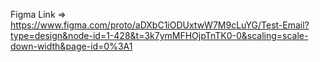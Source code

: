 Figma Link => https://www.figma.com/proto/aDXbC1iODUxtwW7M9cLuYG/Test-Email?type=design&node-id=1-428&t=3k7ymMFHOjpTnTK0-0&scaling=scale-down-width&page-id=0%3A1

